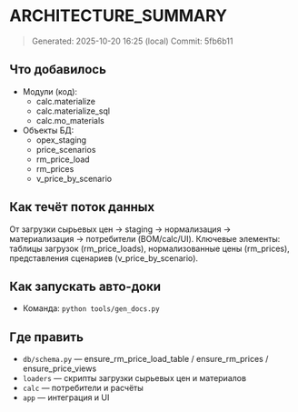 # ARCHITECTURE_SUMMARY

> Generated: 2025-10-20 16:25 (local)
> Commit: 5fb6b11

## Что добавилось
- Модули (код):
  - calc.materialize
  - calc.materialize_sql
  - calc.mo_materials
- Объекты БД:
  - opex_staging
  - price_scenarios
  - rm_price_load
  - rm_prices
  - v_price_by_scenario

## Как течёт поток данных
От загрузки сырьевых цен → staging → нормализация → материализация → потребители (BOM/calc/UI).
Ключевые элементы: таблицы загрузок (rm_price_loads), нормализованные цены (rm_prices), представления сценариев (v_price_by_scenario).

## Как запускать авто-доки
- Команда: `python tools/gen_docs.py`

## Где править
- `db/schema.py` — ensure_rm_price_load_table / ensure_rm_prices / ensure_price_views
- `loaders` — скрипты загрузки сырьевых цен и материалов
- `calc` — потребители и расчёты
- `app` — интеграция и UI
